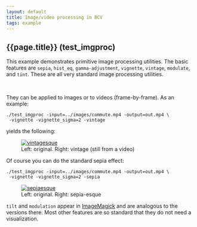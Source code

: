 ```yaml
---
layout: default
title: Image/video processing in BCV
tags: example
---
```

## {{page.title}} (test_imgproc)

This example demonstrates primitive image processing utilities. The basic features are `sepia`, `hist_eq`, `gamma-adjustment`, `vignette`, `vintage`, `modulate`, and `tint`. These are all very standard image processing utilities.
    
<br>

They can be applied to images or to videos (frame-by-frame). As an example:

    ./test_imgproc -input=../images/commute.mp4 -output=out.mp4 \
     -vignette -vignette_sigma=2 -vintage

yields the following:

<figure>
<a href="{{site.baseurl}}/website-images/imgproc_img1.jpg">
<img src="{{site.baseurl}}/website-images/imgproc_img1.jpg" alt="vintagesque"/>
</a>
<figcaption>Left: original. Right: vintage (still from a video)</figcaption>
</figure>

Of course you can do the standard sepia effect:

    ./test_imgproc -input=../images/commute.mp4 -output=out.mp4 \
     -vignette -vignette_sigma=2 -sepia

<figure>
<a href="{{site.baseurl}}/website-images/imgproc_img2.jpg">
<img src="{{site.baseurl}}/website-images/imgproc_img2.jpg" alt="sepiaesque"/>
</a>
<figcaption>Left: original. Right: sepia-esque </figcaption>
</figure>

`tilt` and `modulation` appear in [ImageMagick](http://www.imagemagick.org/) and are analogous to the versions there. Most other features are so standard that they do not need a visualization.


